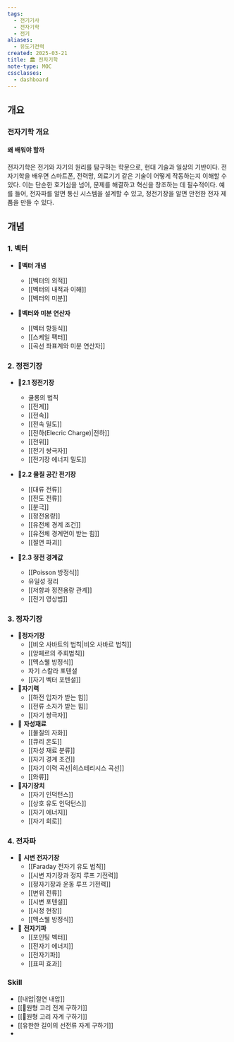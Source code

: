 ```yaml
---
tags:
  - 전기기사
  - 전자기학
  - 전기
aliases:
  - 유도기전력
created: 2025-03-21
title: 🏛️ 전자기학
note-type: MOC
cssclasses:
  - dashboard
---
```


## 개요
### 전자기학 개요

#### 왜 배워야 할까

전자기학은 전기와 자기의 원리를 탐구하는 학문으로, 현대 기술과 일상의 기반이다. 전자기학을 배우면 스마트폰, 전력망, 의료기기 같은 기술이 어떻게 작동하는지 이해할 수 있다. 이는 단순한 호기심을 넘어, 문제를 해결하고 혁신을 창조하는 데 필수적이다. 예를 들어, 전자파를 알면 통신 시스템을 설계할 수 있고, 정전기장을 알면 안전한 전자 제품을 만들 수 있다.

## 개념

### 1. 벡터
- 📖**벡터 개념**
	- [[벡터의 외적]]
	- [[벡터의 내적과 이해]]
	- [[벡터의 미분]]

- 📖**벡터와 미분 연산자**
	- [[벡터 항등식]]
	- [[스케일 팩터]]
	- [[곡선 좌표계와 미분 연산자]]
### 2. 정전기장
- 📖**2.1 정전기장**
	- 쿨롱의 법칙
	- [[전계]]
	- [[전속]]
	- [[전속 밀도]]
	- [[전하(Elecric Charge)|전하]]
	- [[전위]]
	- [[전기 쌍극자]]
	- [[전기장 에너지 밀도]]

- 📖**2.2 물질 공간 전기장**
	- [[대류 전류]]
	- [[전도 전류]]
	- [[분극]]
	- [[정전용량]]
	- [[유전체 경계 조건]]
	- [[유전체 경계면이 받는 힘]]
	- [[절연 파괴]]
- 📖**2.3 정전 경계값**
	- [[Poisson 방정식]]
	- 유일성 정리
	- [[저항과 정전용량 관계]]
	- [[전기 영상법]]
### 3. 정자기장
- 📖**정자기장**
	- [[비오 사바트의 법칙|비오 사바르 법칙]]
	- [[앙페르의 주회법칙]]
	- [[맥스웰 방정식]]
	- 자기 스칼라 포텐셜
	- [[자기 벡터 포텐셜]]
- 📖**자기력**
	- [[하전 입자가 받는 힘]]
	- [[전류 소자가 받는 힘]]
	- [[자기 쌍극자]]
- 📖  **자성재료**
	-  [[물질의 자화]]
	- [[큐리 온도]]
	- [[자성 재료 분류]]
	- [[자기 경계 조건]]
	- [[자기 이력 곡선|히스테리시스 곡선]]
	- [[와류]]
- 📖**자기장치**
	- [[자기 인덕턴스]]
	- [[상호 유도 인덕턴스]]
	- [[자기 에너지]]
	- [[자기 회로]]
### 4. 전자파
- 📖 **시변 전자기장**
	- [[Faraday 전자기 유도 법칙]]
	- [[시변 자기장과 정지 루프 기전력]]
	- [[정자기장과 운동 루프 기전력]]
	- [[변위 전류]]
	- [[시변 포텐셜]]
	- [[시정 현장]]
	- [[맥스웰 방정식]]
- 📖 **전자기파**
	- [[포인팅 벡터]]
	- [[전자기 에너지]]
	- [[전자기파]]
	- [[표피 효과]]

### Skill
- [[내압|절연 내압]]
- [[🔬원형 고리 전계 구하기]]
- [[🔬원형 고리 자계 구하기]]
- [[유한한 길이의 선전류 자계 구하기]]
- 